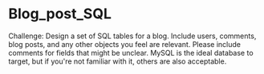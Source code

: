 # Blog_post_SQL

Challenge:
Design a set of SQL tables for a blog. Include users, comments, blog posts, and any other objects
you feel are relevant. Please include comments for fields that might be unclear. MySQL is the
ideal database to target, but if you're not familiar with it, others are also acceptable.
